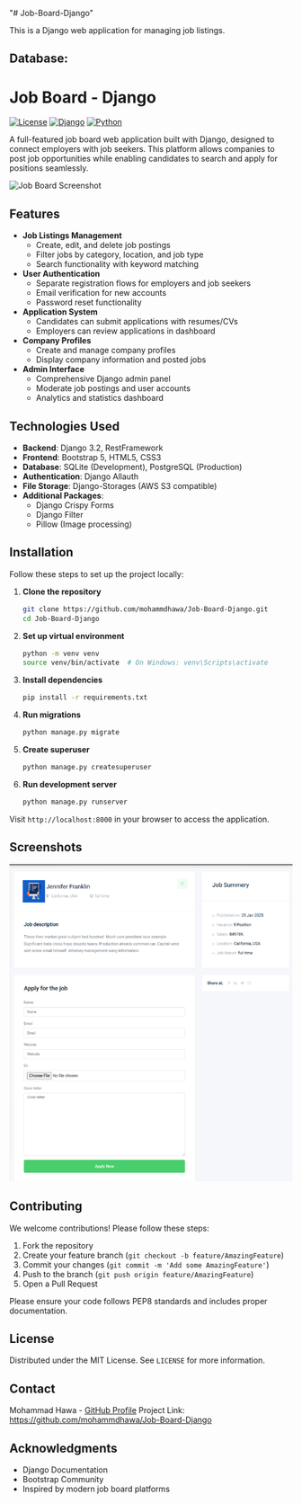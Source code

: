 "# Job-Board-Django" 

This is a Django web application for managing job listings.

## Database:
# Job Board - Django

[![License](https://img.shields.io/badge/License-MIT-blue.svg)](https://opensource.org/licenses/MIT)
[![Django](https://img.shields.io/badge/Django-3.2-brightgreen.svg)](https://www.djangoproject.com/)
[![Python](https://img.shields.io/badge/Python-3.9%2B-blue.svg)](https://www.python.org/)

A full-featured job board web application built with Django, designed to connect employers with job seekers. This platform allows companies to post job opportunities while enabling candidates to search and apply for positions seamlessly.

![Job Board Screenshot](./static/img/1.png) <!-- Add actual screenshot path -->

## Features

- **Job Listings Management**
  - Create, edit, and delete job postings
  - Filter jobs by category, location, and job type
  - Search functionality with keyword matching
- **User Authentication**
  - Separate registration flows for employers and job seekers
  - Email verification for new accounts
  - Password reset functionality
- **Application System**
  - Candidates can submit applications with resumes/CVs
  - Employers can review applications in dashboard
- **Company Profiles**
  - Create and manage company profiles
  - Display company information and posted jobs
- **Admin Interface**
  - Comprehensive Django admin panel
  - Moderate job postings and user accounts
  - Analytics and statistics dashboard

## Technologies Used

- **Backend**: Django 3.2, RestFramework
- **Frontend**: Bootstrap 5, HTML5, CSS3
- **Database**: SQLite (Development), PostgreSQL (Production)
- **Authentication**: Django Allauth
- **File Storage**: Django-Storages (AWS S3 compatible)
- **Additional Packages**:
  - Django Crispy Forms
  - Django Filter
  - Pillow (Image processing)

## Installation

Follow these steps to set up the project locally:

1. **Clone the repository**

   ```bash
   git clone https://github.com/mohammdhawa/Job-Board-Django.git
   cd Job-Board-Django
   ```

2. **Set up virtual environment**

   ```bash
   python -m venv venv
   source venv/bin/activate  # On Windows: venv\Scripts\activate
   ```

3. **Install dependencies**

   ```bash
   pip install -r requirements.txt
   ```

4. **Run migrations**

   ```bash
   python manage.py migrate
   ```

5. **Create superuser**

   ```bash
   python manage.py createsuperuser
   ```

6. **Run development server**

   ```bash
   python manage.py runserver
   ```

Visit `http://localhost:8000` in your browser to access the application.

## Screenshots
![](./static/img/apply_job.png)


## Contributing

We welcome contributions! Please follow these steps:

1. Fork the repository
2. Create your feature branch (`git checkout -b feature/AmazingFeature`)
3. Commit your changes (`git commit -m 'Add some AmazingFeature'`)
4. Push to the branch (`git push origin feature/AmazingFeature`)
5. Open a Pull Request

Please ensure your code follows PEP8 standards and includes proper documentation.

## License

Distributed under the MIT License. See `LICENSE` for more information.

## Contact

Mohammad Hawa - [GitHub Profile](https://github.com/mohammdhawa)
Project Link: https://github.com/mohammdhawa/Job-Board-Django

## Acknowledgments

- Django Documentation
- Bootstrap Community
- Inspired by modern job board platforms
